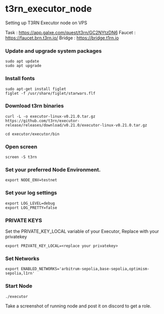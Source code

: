 # t3rn_executor_node
Setting up T3RN Executor node on VPS


Task : https://app.galxe.com/quest/t3rn/GC2NYtzDN6
Faucet : https://faucet.brn.t3rn.io/
Bridge : https://bridge.t1rn.io

### Update and upgrade system packages
```
sudo apt update
sudo apt upgrade
```
### Install fonts
```
sudo apt-get install figlet
figlet -f /usr/share/figlet/starwars.flf
```
### Download t3rn binaries
```
curl -L -o executor-linux-v0.21.0.tar.gz https://github.com/t3rn/executor-release/releases/download/v0.21.0/executor-linux-v0.21.0.tar.gz
```
```
cd executor/executor/bin
```

### Open screen 
```
screen -S t3rn
```
### Set your preferred Node Environment.
```
export NODE_ENV=testnet
```
### Set your log settings
```
export LOG_LEVEL=debug
export LOG_PRETTY=false
```
### PRIVATE KEYS
Set the PRIVATE_KEY_LOCAL variable of your Executor, Replace with your privatekey
```
export PRIVATE_KEY_LOCAL=<replace your privatekey>
```
### Set Networks
```
export ENABLED_NETWORKS='arbitrum-sepolia,base-sepolia,optimism-sepolia,l1rn'
```
### Start Node
```
./executor
```

Take a screenshot of running node and post it on discord to get a role.
